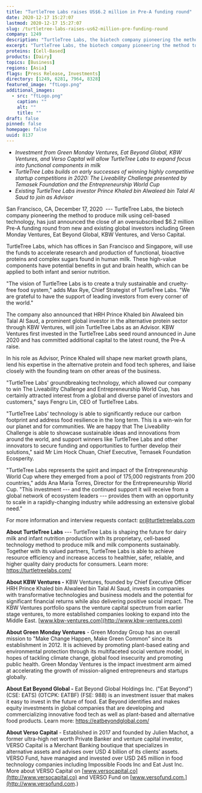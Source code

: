 ```yaml
---
title: "TurtleTree Labs raises US$6.2 million in Pre-A funding round"
date: 2020-12-17 15:27:07
lastmod: 2020-12-17 15:27:07
slug: /turtletree-labs-raises-us62-million-pre-funding-round
company: 1249
description: "TurtleTree Labs, the biotech company pioneering the method to produce milk using cell-based technology, has just announced the close of an oversubscribed $6.2 million Pre-A funding round from new and existing global investors including Green Monday Ventures, Eat Beyond Global, KBW Ventures, and Verso Capital."
excerpt: "TurtleTree Labs, the biotech company pioneering the method to produce milk using cell-based technology, has just announced the close of an oversubscribed $6.2 million Pre-A funding round from new and existing global investors including Green Monday Ventures, Eat Beyond Global, KBW Ventures, and Verso Capital."
proteins: [Cell-Based]
products: [Dairy]
topics: [Business]
regions: [Asia]
flags: [Press Release, Investments]
directory: [1249, 6281, 7964, 8328]
featured_image: "ftLogo.png"
additional_images:
  - src: "ftLogo.png"
    caption: ""
    alt: ""
    title: ""
draft: false
pinned: false
homepage: false
uuid: 8137
---
```

-   *Investment from Green Monday Ventures, Eat Beyond Global, KBW
    Ventures, and Verso Capital will allow TurtleTree Labs to expand
    focus into functional components in milk*
-   *TurtleTree Labs builds on early successes of winning highly
    competitive startup competitions in 2020: The Liveability Challenge
    presented by Temasek Foundation and the Entrepreneurship World Cup*
-   *Existing TurtleTree Labs investor Prince Khaled bin Alwaleed bin
    Talal Al Saud to join as Advisor*

San Francisco, CA, December 17, 2020  --- TurtleTree Labs, the biotech
company pioneering the method to produce milk using cell-based
technology, has just announced the close of an oversubscribed \$6.2
million Pre-A funding round from new and existing global investors
including Green Monday Ventures, Eat Beyond Global, KBW Ventures, and
Verso Capital.

TurtleTree Labs, which has offices in San Francisco and Singapore, will
use the funds to accelerate research and production of functional,
bioactive proteins and complex sugars found in human milk. These
high-value components have potential benefits in gut and brain health,
which can be applied to both infant and senior nutrition.

"The vision of TurtleTree Labs is to create a truly sustainable and
cruelty-free food system," adds Max Rye, Chief Strategist of TurtleTree
Labs. "We are grateful to have the support of leading investors from
every corner of the world."  

The company also announced that HRH Prince Khaled bin Alwaleed bin Talal
Al Saud, a prominent global investor in the alternative protein sector
through KBW Ventures, will join TurtleTree Labs as an Advisor. KBW
Ventures first invested in the TurtleTree Labs seed round announced in
June 2020 and has committed additional capital to the latest round, the
Pre-A raise.

In his role as Advisor, Prince Khaled will shape new market growth
plans, lend his expertise in the alternative protein and food tech
spheres, and liaise closely with the founding team on other areas of the
business. 

"TurtleTree Labs' groundbreaking technology, which allowed our company
to win The Liveability Challenge and Entrepreneurship World Cup, has
certainly attracted interest from a global and diverse panel of
investors and customers," says Fengru Lin, CEO of TurtleTree Labs.

"TurtleTree Labs' technology is able to significantly reduce our carbon
footprint and address food resilience in the long term. This is a
win-win for our planet and for communities. We are happy that The
Liveability Challenge is able to showcase sustainable ideas and
innovations from around the world, and support winners like TurtleTree
Labs and other innovators to secure funding and opportunities to further
develop their solutions," said Mr Lim Hock Chuan, Chief Executive,
Temasek Foundation Ecosperity.

"TurtleTree Labs represents the spirit and impact of the
Entrepreneurship World Cup where they emerged from a pool of 175,000
registrants from 200 countries," adds Ana Maria Torres, Director for the
Entrepreneurship World Cup. "This investment --- and the continued
support it will receive from a global network of ecosystem leaders ---
provides them with an opportunity to scale in a rapidly-changing
industry while addressing an extensive global need."

For more information and interview requests contact:
<pr@turtletreelabs.com>

**About TurtleTree Labs** --- TurtleTree Labs is shaping the future for
dairy milk and infant nutrition production with its proprietary,
cell-based technology method to produce milk and milk components
sustainably. Together with its valued partners, TurtleTree Labs is able
to achieve resource efficiency and increase access to healthier, safer,
reliable, and higher quality dairy products for consumers. Learn more:
<https://turtletreelabs.com/>

**About KBW Ventures -** KBW Ventures, founded by Chief Executive
Officer HRH Prince Khaled bin Alwaleed bin Talal Al Saud, invests in
companies with transformative technologies and business models and the
potential for significant financial returns while also delivering
positive social impact. The KBW Ventures portfolio spans the venture
capital spectrum from earlier stage ventures, to more established
companies looking to expand into the Middle East.
[www.kbw-ventures.com](http://www.kbw-ventures.com)

**About Green Monday Ventures** - Green Monday Group has an overall
mission to "Make Change Happen, Make Green Common" since its
establishment in 2012. It is achieved by promoting plant-based eating
and environmental protection through its multifaceted social venture
model, in hopes of tackling climate change, global food insecurity and
promoting public health. Green Monday Ventures is the impact investment
arm aimed at accelerating the growth of mission-aligned entrepreneurs
and startups globally.

**About Eat Beyond Global -** Eat Beyond Global Holdings Inc. ("Eat
Beyond") (CSE: EATS) (OTCPK: EATBF) (FSE: 988) is an investment issuer
that makes it easy to invest in the future of food. Eat Beyond
identifies and makes equity investments in global companies that are
developing and commercializing innovative food tech as well as
plant-based and alternative food products. Learn more:
<https://eatbeyondglobal.com/>

**About Verso Capital** - Established in 2017 and founded by Julien
Machot, a former ultra-high net worth Private Banker and venture capital
investor, VERSO Capital is a Merchant Banking boutique that specializes
in alternative assets and advises over USD 4 billion of its clients'
assets. VERSO Fund, have managed and invested over USD 245 million in
food technology companies including Impossible Foods Inc and Eat Just
Inc. More about VERSO Capital on
[www.versocapital.co](http://www.versocapital.co) and VERSO Fund on
[www.versofund.com.](http://www.versofund.com.)
